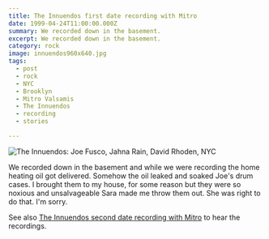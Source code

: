 ```yaml
---
title: The Innuendos first date recording with Mitro 
date: 1999-04-24T11:00:00.000Z
summary: We recorded down in the basement.
excerpt: We recorded down in the basement.
category: rock
image: innuendos960x640.jpg
tags:
  - post
  - rock
  - NYC
  - Brooklyn
  - Mitro Valsamis
  - The Innuendos
  - recording
  - stories

---
```


![The Innuendos: Joe Fusco, Jahna Rain, David Rhoden, NYC](/static/img/rock/innuendos960x640.jpg)

We recorded down in the basement and while we were recording the home heating oil got delivered. Somehow the oil leaked and soaked Joe's drum cases. I brought them to my house, for some reason but they were so noxious and unsalvageable Sara made me throw them out. She was right to do that. I'm sorry.

See also [The Innuendos second date recording with Mitro](/the-innuendos-second-date-recording-with-mitro) to hear the recordings.
